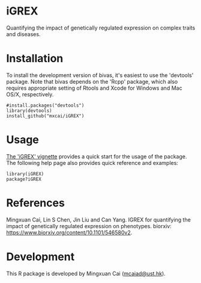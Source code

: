 iGREX
===

Quantifying the impact of genetically regulated expression on complex traits and diseases.

Installation
===========

To install the development version of bivas, it's easiest to use the 'devtools' package. Note that bivas depends on the 'Rcpp' package, which also requires appropriate setting of Rtools and Xcode for Windows and Mac OS/X, respectively.

```
#install.packages("devtools")
library(devtools)
install_github("mxcai/iGREX")
```

Usage
===========
[The 'iGREX' vignette](https://github.com/mxcai/iGREX/blob/master/vignettes/iGREX.pdf) provides a quick start for the usage of the package. The following help page also provides quick reference and examples:

```
library(iGREX)
package?iGREX
```

References
==========

Mingxuan Cai, Lin S Chen, Jin Liu and Can Yang. IGREX for quantifying the impact of genetically regulated expression on phenotypes. biorxiv: https://www.biorxiv.org/content/10.1101/546580v2.


Development
==========

This R package is developed by Mingxuan Cai (mcaiad@ust.hk).
